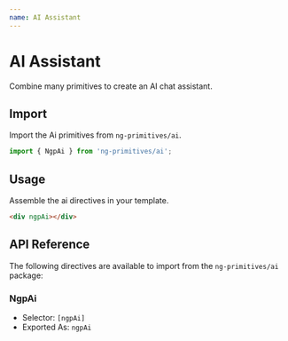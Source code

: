 ```yaml
---
name: AI Assistant
---
```


# AI Assistant

Combine many primitives to create an AI chat assistant.

<docs-example name="ai"></docs-example>

## Import

Import the Ai primitives from `ng-primitives/ai`.

```ts
import { NgpAi } from 'ng-primitives/ai';
```

## Usage

Assemble the ai directives in your template.

```html
<div ngpAi></div>
```

## API Reference

The following directives are available to import from the `ng-primitives/ai` package:

### NgpAi

- Selector: `[ngpAi]`
- Exported As: `ngpAi`
